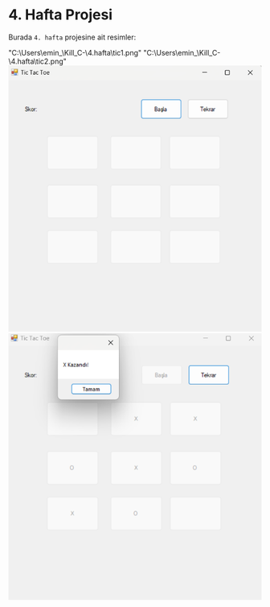 ﻿# 4. Hafta Projesi
 
Burada `4. hafta` projesine ait resimler:

"C:\Users\emin_\Kill_C-\4.hafta\tic1.png"
"C:\Users\emin_\Kill_C-\4.hafta\tic2.png"
![tic1 Resmi](4.hafta/tic1.png)
![tic2 Resmi](4.hafta/tic2.png)
